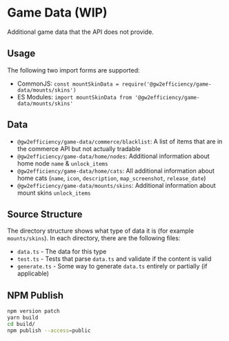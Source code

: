 # Game Data (WIP)

Additional game data that the API does not provide.

## Usage

The following two import forms are supported:

- CommonJS: `const mountSkinData = require('@gw2efficiency/game-data/mounts/skins')`
- ES Modules: `import mountSkinData from '@gw2efficiency/game-data/mounts/skins'`

## Data

- `@gw2efficiency/game-data/commerce/blacklist`: A list of items that are in the commerce API but not actually tradable
- `@gw2efficiency/game-data/home/nodes`: Additional information about home node `name` & `unlock_items`
- `@gw2efficiency/game-data/home/cats`: All additional information about home cats (`name`, `icon`, `description`, `map_screenshot`, `release_date`)
- `@gw2efficiency/game-data/mounts/skins`: Additional information about mount skins `unlock_items`

## Source Structure

The directory structure shows what type of data it is (for example `mounts/skins`).
In each directory, there are the following files:

- `data.ts` - The data for this type
- `test.ts` - Tests that parse `data.ts` and validate if the content is valid
- `generate.ts` - Some way to generate `data.ts` entirely or partially (if applicable)

## NPM Publish

```sh
npm version patch
yarn build
cd build/
npm publish --access=public
```
